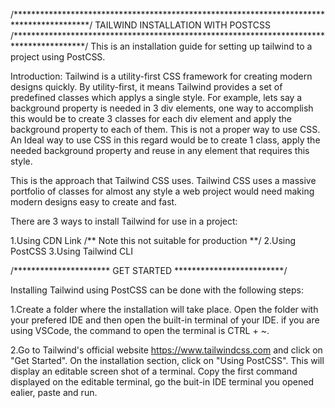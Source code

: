 /*****************************************************************************************/
                            TAILWIND INSTALLATION WITH POSTCSS
/****************************************************************************************/
This is an installation guide for setting up tailwind to a project using PostCSS.

Introduction:
Tailwind is a utility-first CSS framework for creating modern designs quickly. By utility-first, it means Tailwind provides a set of predefined classes which applys a single style. For example, lets say a background property is needed in 3 div elements, one way to accomplish this would be to create 3 classes for each div element and apply the background property to each of them. This is not a proper way to use CSS. An Ideal way to use CSS in this regard would be to create 1 class, apply the needed background property and reuse in any element that requires this style.

This is the approach that Tailwind CSS uses. Tailwind CSS uses a massive portfolio of classes for almost any style a web project would need making modern designs easy to create and fast.

There are 3 ways to install Tailwind for use in a project:

1.Using CDN Link   /** Note this not suitable for production **/
2.Using PostCSS 
3.Using Tailwind CLI


/**********************  GET STARTED  *************************/

Installing Tailwind using PostCSS can be done with the following steps:

1.Create a folder where the installation will take place. Open the folder with your prefered IDE and then open the built-in terminal of your IDE. if you are using VSCode, the command to open the terminal is CTRL + ~.

2.Go to Tailwind's official website https://www.tailwindcss.com and click on "Get Started". On the installation section, click on "Using PostCSS". This will display an editable screen shot of a terminal. Copy the first command displayed on the editable terminal, go the buit-in IDE terminal you opened ealier, paste and run.